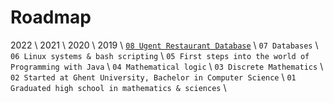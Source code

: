# Roadmap

2022 \\ 
2021 \\ 
2020 \\ 
2019 \\ 
[`08 Ugent Restaurant Database`](./roadmap/2019/08%20Ugent%20Restaurant%20Database/REAMDE.md) \\ 
`07 Databases` \\ 
`06 Linux systems & bash scripting` \\ 
`05 First steps into the world of Programming with Java` \\ 
`04 Mathematical logic` \\ 
`03 Discrete Mathematics` \\ 
`02 Started at Ghent University, Bachelor in Computer Science` \\ 
`01 Graduated high school in mathematics & sciences` \\ 
